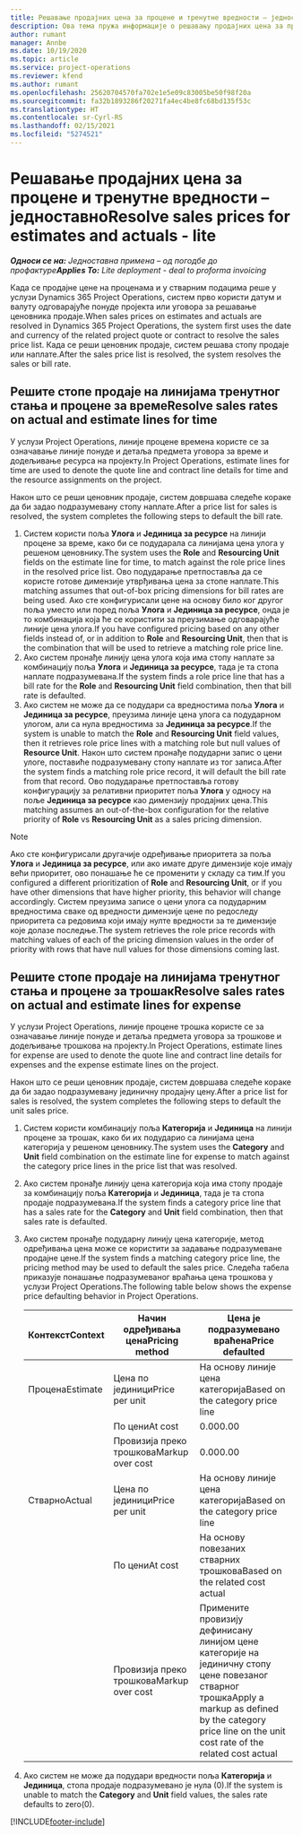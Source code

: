 ```yaml
---
title: Решавање продајних цена за процене и тренутне вредности – једноставно
description: Ова тема пружа информације о решавању продајних цена за процене и тренутно стање.
author: rumant
manager: Annbe
ms.date: 10/19/2020
ms.topic: article
ms.service: project-operations
ms.reviewer: kfend
ms.author: rumant
ms.openlocfilehash: 25620704570fa702e1e5e09c83005be50f98f20a
ms.sourcegitcommit: fa32b1893286f20271fa4ec4be8fc68bd135f53c
ms.translationtype: HT
ms.contentlocale: sr-Cyrl-RS
ms.lasthandoff: 02/15/2021
ms.locfileid: "5274521"
---
```

# <a name="resolve-sales-prices-for-estimates-and-actuals---lite"></a><span data-ttu-id="1a0f9-103">Решавање продајних цена за процене и тренутне вредности – једноставно</span><span class="sxs-lookup"><span data-stu-id="1a0f9-103">Resolve sales prices for estimates and actuals - lite</span></span>

<span data-ttu-id="1a0f9-104">_**Односи се на:** Једноставна примена – од погодбе до профактуре_</span><span class="sxs-lookup"><span data-stu-id="1a0f9-104">_**Applies To:** Lite deployment - deal to proforma invoicing_</span></span>

<span data-ttu-id="1a0f9-105">Када се продајне цене на проценама и у стварним подацима реше у услузи Dynamics 365 Project Operations, систем прво користи датум и валуту одговарајуће понуде пројекта или уговора за решавање ценовника продаје.</span><span class="sxs-lookup"><span data-stu-id="1a0f9-105">When sales prices on estimates and actuals are resolved in Dynamics 365 Project Operations, the system first uses the date and currency of the related project quote or contract to resolve the sales price list.</span></span> <span data-ttu-id="1a0f9-106">Када се реши ценовник продаје, систем решава стопу продаје или наплате.</span><span class="sxs-lookup"><span data-stu-id="1a0f9-106">After the sales price list is resolved, the system resolves the sales or bill rate.</span></span>

## <a name="resolve-sales-rates-on-actual-and-estimate-lines-for-time"></a><span data-ttu-id="1a0f9-107">Решите стопе продаје на линијама тренутног стања и процене за време</span><span class="sxs-lookup"><span data-stu-id="1a0f9-107">Resolve sales rates on actual and estimate lines for time</span></span>

<span data-ttu-id="1a0f9-108">У услузи Project Operations, линије процене времена користе се за означавање линије понуде и детаља предмета уговора за време и додељивање ресурса на пројекту.</span><span class="sxs-lookup"><span data-stu-id="1a0f9-108">In Project Operations, estimate lines for time are used to denote the quote line and contract line details for time and the resource assignments on the project.</span></span>

<span data-ttu-id="1a0f9-109">Након што се реши ценовник продаје, систем довршава следеће кораке да би задао подразумевану стопу наплате.</span><span class="sxs-lookup"><span data-stu-id="1a0f9-109">After a price list for sales is resolved, the system completes the following steps to default the bill rate.</span></span>

1. <span data-ttu-id="1a0f9-110">Систем користи поља **Улога** и **Јединица за ресурсе** на линији процене за време, како би се подударала са линијама цена улога у решеном ценовнику.</span><span class="sxs-lookup"><span data-stu-id="1a0f9-110">The system uses the **Role** and **Resourcing Unit** fields on the estimate line for time, to match against the role price lines in the resolved price list.</span></span> <span data-ttu-id="1a0f9-111">Ово подударање претпоставља да се користе готове димензије утврђивања цена за стопе наплате.</span><span class="sxs-lookup"><span data-stu-id="1a0f9-111">This matching assumes that out-of-box pricing dimensions for bill rates are being used.</span></span> <span data-ttu-id="1a0f9-112">Ако сте конфигурисали цене на основу било ког другог поља уместо или поред поља **Улога** и **Јединица за ресурсе**, онда је то комбинација која ће се користити за преузимање одговарајуће линије цена улога.</span><span class="sxs-lookup"><span data-stu-id="1a0f9-112">If you have configured pricing based on any other fields instead of, or in addition to **Role** and **Resourcing Unit**, then that is the combination that will be used to retrieve a matching role price line.</span></span>
2. <span data-ttu-id="1a0f9-113">Ако систем пронађе линију цена улога која има стопу наплате за комбинацију поља **Улога** и **Јединица за ресурсе**, тада је та стопа наплате подразумевана.</span><span class="sxs-lookup"><span data-stu-id="1a0f9-113">If the system finds a role price line that has a bill rate for the **Role** and **Resourcing Unit** field combination, then that bill rate is defaulted.</span></span>
3. <span data-ttu-id="1a0f9-114">Ако систем не може да се подудари са вредностима поља **Улога** и **Јединица за ресурсе**, преузима линије цена улога са подударном улогом, али са нула вредностима за **Јединица за ресурсе**.</span><span class="sxs-lookup"><span data-stu-id="1a0f9-114">If the system is unable to match the **Role** and **Resourcing Unit** field values, then it retrieves role price lines with a matching role but null values of **Resource Unit**.</span></span> <span data-ttu-id="1a0f9-115">Након што систем пронађе подударни запис о цени улоге, поставиће подразумевану стопу наплате из тог записа.</span><span class="sxs-lookup"><span data-stu-id="1a0f9-115">After the system finds a matching role price record, it will default the bill rate from that record.</span></span> <span data-ttu-id="1a0f9-116">Ово подударање претпоставља готову конфигурацију за релативни приоритет поља **Улога** у односу на поље **Јединица за ресурсе** као димензију продајних цена.</span><span class="sxs-lookup"><span data-stu-id="1a0f9-116">This matching assumes an out-of-the-box configuration for the relative priority of **Role** vs **Resourcing Unit** as a sales pricing dimension.</span></span>

> [!NOTE]
> <span data-ttu-id="1a0f9-117">Ако сте конфигурисали другачије одређивање приоритета за поља **Улога** и **Јединица за ресурсе**, или ако имате друге димензије које имају већи приоритет, ово понашање ће се променити у складу са тим.</span><span class="sxs-lookup"><span data-stu-id="1a0f9-117">If you configured a different prioritization of **Role** and **Resourcing Unit**, or if you have other dimensions that have higher priority, this behavior will change accordingly.</span></span> <span data-ttu-id="1a0f9-118">Систем преузима записе о цени улога са подударним вредностима сваке од вредности димензије цене по редоследу приоритета са редовима који имају нулте вредности за те димензије које долазе последње.</span><span class="sxs-lookup"><span data-stu-id="1a0f9-118">The system retrieves the role price records with matching values of each of the pricing dimension values in the order of priority with rows that have null values for those dimensions coming last.</span></span>

## <a name="resolve-sales-rates-on-actual-and-estimate-lines-for-expense"></a><span data-ttu-id="1a0f9-119">Решите стопе продаје на линијама тренутног стања и процене за трошак</span><span class="sxs-lookup"><span data-stu-id="1a0f9-119">Resolve sales rates on actual and estimate lines for expense</span></span>

<span data-ttu-id="1a0f9-120">У услузи Project Operations, линије процене трошка користе се за означавање линије понуде и детаља предмета уговора за трошкове и додељивање трошкова на пројекту.</span><span class="sxs-lookup"><span data-stu-id="1a0f9-120">In Project Operations, estimate lines for expense are used to denote the quote line and contract line details for expenses and the expense estimate lines on the project.</span></span>

<span data-ttu-id="1a0f9-121">Након што се реши ценовник продаје, систем довршава следеће кораке да би задао подразумевану јединичну продајну цену.</span><span class="sxs-lookup"><span data-stu-id="1a0f9-121">After a price list for sales is resolved, the system completes the following steps to default the unit sales price.</span></span>

1. <span data-ttu-id="1a0f9-122">Систем користи комбинацију поља **Категорија** и **Јединица** на линији процене за трошак, како би их подударио са линијама цена категорија у решеном ценовнику.</span><span class="sxs-lookup"><span data-stu-id="1a0f9-122">The system uses the **Category** and **Unit** field combination on the estimate line for expense to match against the category price lines in the price list that was resolved.</span></span>
2. <span data-ttu-id="1a0f9-123">Ако систем пронађе линију цена категорија која има стопу продаје за комбинацију поља **Категорија** и **Јединица**, тада је та стопа продаје подразумевана.</span><span class="sxs-lookup"><span data-stu-id="1a0f9-123">If the system finds a category price line that has a sales rate for the **Category** and **Unit** field combination, then that sales rate is defaulted.</span></span>
3. <span data-ttu-id="1a0f9-124">Ако систем пронађе подударну линију цена категорије, метод одређивања цена може се користити за задавање подразумеване продајне цене.</span><span class="sxs-lookup"><span data-stu-id="1a0f9-124">If the system finds a matching category price line, the pricing method may be used to default the sales price.</span></span> <span data-ttu-id="1a0f9-125">Следећа табела приказује понашање подразумеваног враћања цена трошкова у услузи Project Operations.</span><span class="sxs-lookup"><span data-stu-id="1a0f9-125">The following table below shows the expense price defaulting behavior in Project Operations.</span></span>

    | <span data-ttu-id="1a0f9-126">Контекст</span><span class="sxs-lookup"><span data-stu-id="1a0f9-126">Context</span></span> | <span data-ttu-id="1a0f9-127">Начин одређивања цена</span><span class="sxs-lookup"><span data-stu-id="1a0f9-127">Pricing method</span></span> | <span data-ttu-id="1a0f9-128">Цена је подразумевано враћена</span><span class="sxs-lookup"><span data-stu-id="1a0f9-128">Price defaulted</span></span> |
    | --- | --- | --- |
    | <span data-ttu-id="1a0f9-129">Процена</span><span class="sxs-lookup"><span data-stu-id="1a0f9-129">Estimate</span></span> | <span data-ttu-id="1a0f9-130">Цена по јединици</span><span class="sxs-lookup"><span data-stu-id="1a0f9-130">Price per unit</span></span> | <span data-ttu-id="1a0f9-131">На основу линије цена категорија</span><span class="sxs-lookup"><span data-stu-id="1a0f9-131">Based on the category price line</span></span> |
    | &nbsp; | <span data-ttu-id="1a0f9-132">По цени</span><span class="sxs-lookup"><span data-stu-id="1a0f9-132">At cost</span></span> | <span data-ttu-id="1a0f9-133">0.00</span><span class="sxs-lookup"><span data-stu-id="1a0f9-133">0.00</span></span> |
    | &nbsp; | <span data-ttu-id="1a0f9-134">Провизија преко трошкова</span><span class="sxs-lookup"><span data-stu-id="1a0f9-134">Markup over cost</span></span> | <span data-ttu-id="1a0f9-135">0.00</span><span class="sxs-lookup"><span data-stu-id="1a0f9-135">0.00</span></span> |
    | <span data-ttu-id="1a0f9-136">Стварно</span><span class="sxs-lookup"><span data-stu-id="1a0f9-136">Actual</span></span> | <span data-ttu-id="1a0f9-137">Цена по јединици</span><span class="sxs-lookup"><span data-stu-id="1a0f9-137">Price per unit</span></span> | <span data-ttu-id="1a0f9-138">На основу линије цена категорија</span><span class="sxs-lookup"><span data-stu-id="1a0f9-138">Based on the category price line</span></span> |
    | &nbsp; | <span data-ttu-id="1a0f9-139">По цени</span><span class="sxs-lookup"><span data-stu-id="1a0f9-139">At cost</span></span> | <span data-ttu-id="1a0f9-140">На основу повезаних стварних трошкова</span><span class="sxs-lookup"><span data-stu-id="1a0f9-140">Based on the related cost actual</span></span> |
    | &nbsp; | <span data-ttu-id="1a0f9-141">Провизија преко трошкова</span><span class="sxs-lookup"><span data-stu-id="1a0f9-141">Markup over cost</span></span> | <span data-ttu-id="1a0f9-142">Примените провизију дефинисану линијом цене категорије на јединичну стопу цене повезаног стварног трошка</span><span class="sxs-lookup"><span data-stu-id="1a0f9-142">Apply a markup as defined by the category price line on the unit cost rate of the related cost actual</span></span> |

4. <span data-ttu-id="1a0f9-143">Ако систем не може да подудари вредности поља **Категорија** и **Јединица**, стопа продаје подразумевано је нула (0).</span><span class="sxs-lookup"><span data-stu-id="1a0f9-143">If the system is unable to match the **Category** and **Unit** field values, the sales rate defaults to zero(0).</span></span>


[!INCLUDE[footer-include](../../includes/footer-banner.md)]